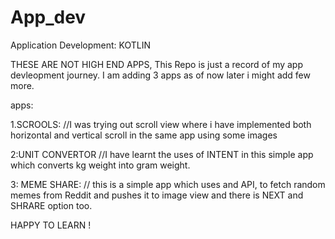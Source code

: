 # App_dev
Application Development: KOTLIN


THESE ARE NOT HIGH END APPS, This Repo is just a record of my app devleopment journey.
I am adding 3 apps as of now later i might add few more.


apps:

1.SCROOLS:
//I was trying out scroll view where i have implemented both horizontal and vertical scroll in the same app using some images

2:UNIT CONVERTOR
//I have learnt the uses of INTENT in this simple app which converts kg weight into gram weight.

3: MEME SHARE:
// this is a simple app which uses and API, to fetch random memes from Reddit and pushes it to image view and there is NEXT and SHRARE option too.


HAPPY TO LEARN !

